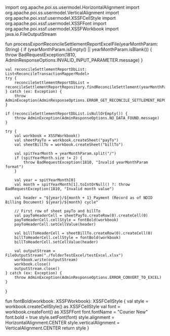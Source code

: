 import org.apache.poi.ss.usermodel.HorizontalAlignment
import org.apache.poi.ss.usermodel.VerticalAlignment
import org.apache.poi.xssf.usermodel.XSSFCellStyle
import org.apache.poi.xssf.usermodel.XSSFFont
import org.apache.poi.xssf.usermodel.XSSFWorkbook
import java.io.FileOutputStream

fun processExportReconcileSettlementReportExcelFile(yearMonthParam: String) {
    if (yearMonthParam.isEmpty() || yearMonthParam.isBlank()) {
        throw BadRequestException(1810, AdminResponseOptions.INVALID_INPUT_PARAMETER.message)
    }
    
    val reconcileSettlementReportDbList: List<ReconcileTransactionMapperModel>
    try {
        reconcileSettlementReportDbList = reconcileSettlementReportRepository.findReconcileSettlement(yearMonthParam)
    } catch (ex: Exception) {
        throw AdminException(AdminResponseOptions.ERROR_GET_RECONCILE_SETTLEMENT_REPORT)
    }

    if (reconcileSettlementReportDbList.isNullOrEmpty()) {
        throw AdminException(AdminResponseOptions.NO_DATA_FOUND.message)
    }

    try {
        val workbook = XSSFWorkbook()
        val sheetPayTo = workbook.createSheet("payTo")
        val sheetBillTo = workbook.createSheet("billTo")
        
        val spitYearMonth = yearMonthParam.split("/")
        if (spitYearMonth.size != 2) {
            throw BadRequestException(1810, "Invalid yearMonthParam format")
        }
        
        val year = spitYearMonth[0]
        val month = spitYearMonth[1].toIntOrNull() ?: throw BadRequestException(1810, "Invalid month value")
        
        val header = "${year}/${month + 1} Payment (Record as of NDID Billing Document) ${year}/${month} cycle"

        // First row of sheet payTo and billTo
        val payToHeaderCell = sheetPayTo.createRow(0).createCell(0)
        payToHeaderCell.cellStyle = fontBold(workbook)
        payToHeaderCell.setCellValue(header)
        
        val billToHeaderCell = sheetBillTo.createRow(0).createCell(0)
        billToHeaderCell.cellStyle = fontBold(workbook)
        billToHeaderCell.setCellValue(header)

        val outputStream = FileOutputStream("./folderTestExcel/testExcel.xlsx")
        workbook.write(outputStream)
        workbook.close()
        outputStream.close()
    } catch (ex: Exception) {
        throw AdminException(AdminResponseOptions.ERROR_CONVERT_TO_EXCEL)
    }
}

fun fontBold(workbook: XSSFWorkbook): XSSFCellStyle {
    val style = workbook.createCellStyle() as XSSFCellStyle
    val font = workbook.createFont() as XSSFFont
    font.fontName = "Courier New"
    font.bold = true
    style.setFont(font)
    style.alignment = HorizontalAlignment.CENTER
    style.verticalAlignment = VerticalAlignment.CENTER
    return style
}